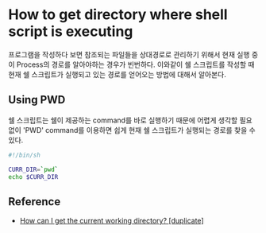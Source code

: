 # How to get directory where shell script is executing

프로그램을 작성하다 보면 참조되는 파일들을 상대경로로 관리하기 위해서 현재 실행 중이 Process의 경로를 알아야하는 경우가 빈번하다. 
이와같이 쉘 스크립트를 작성할 때 현재 쉘 스크립트가 실행되고 있는 경로를 얻어오는 방법에 대해서 알아본다. 

## Using PWD

쉘 스크립트는 쉘이 제공하는 command를 바로 실행하기 때문에 어렵게 생각할 필요없이 'PWD' command를 이용하면 쉽게 현재 쉘 스크립트가 실행되는 경로를 찾을 수 있다. 

```sh
#!/bin/sh

CURR_DIR=`pwd`
echo $CURR_DIR
```

## Reference

* [How can I get the current working directory? [duplicate]](https://unix.stackexchange.com/questions/188182/how-can-i-get-the-current-working-directory)